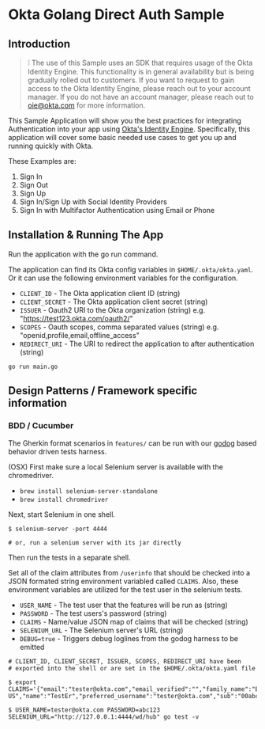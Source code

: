 # Okta Golang Direct Auth Sample

## Introduction

> :grey_exclamation: The use of this Sample uses an SDK that requires usage of
the Okta Identity Engine.  This functionality is in general availability but is
being gradually rolled out to customers. If you want to request to gain access
to the Okta Identity Engine, please reach out to your account manager. If you do
not have an account manager, please reach out to oie@okta.com for more
information.

This Sample Application will show you the best practices for integrating
Authentication into your app using [Okta's Identity
Engine](https://developer.okta.com/docs/concepts/ie-intro/). Specifically, this 
application will cover some basic needed use cases to get you up and running
quickly with Okta.

These Examples are:

1. Sign In
2. Sign Out
3. Sign Up
4. Sign In/Sign Up with Social Identity Providers
5. Sign In with Multifactor Authentication using Email or Phone

## Installation & Running The App

Run the application with the go run command. 

The application can find its Okta config variables in `$HOME/.okta/okta.yaml`.
Or it can use the following environment variables for the configuration.

* `CLIENT_ID` - The Okta application client ID (string)
* `CLIENT_SECRET` - The Okta application client secret (string)
* `ISSUER` - Oauth2 URI to the Okta organization (string) e.g. "https://test123.okta.com/oauth2/"
* `SCOPES` - Oauth scopes, comma separated values (string) e.g. "openid,profile,email,offline_access"
* `REDIRECT_URI` - The URI to redirect the application to after authentication (string)

```
go run main.go
```

## Design Patterns / Framework specific information

### BDD / Cucumber

The Gherkin format scenarios in `features/` can be run with our
[godog](https://github.com/cucumber/godog) based behavior driven tests harness.

(OSX) First make sure a local Selenium server is available with the chromedriver.

* `brew install selenium-server-standalone`
* `brew install chromedriver`

Next, start Selenium in one shell.

```
$ selenium-server -port 4444

# or, run a selenium server with its jar directly
```

Then run the tests in a separate shell.

Set all of the claim attributes from `/userinfo` that should be checked into a
JSON formated string environment variabled called `CLAIMS`. Also, these
environment variables are utilized for the test user in the selenium tests.

* `USER_NAME` - The test user that the features will be run as (string)
* `PASSWORD` - The test users's password (string)
* `CLAIMS` - Name/value JSON map of claims that will be checked (string)
* `SELENIUM_URL` - The Selenium server's URL (string)
* `DEBUG=true` - Triggers debug loglines from the godog harness to be emitted

```
# CLIENT_ID, CLIENT_SECRET, ISSUER, SCOPES, REDIRECT_URI have been
# exported into the shell or are set in the $HOME/.okta/okta.yaml file

$ export CLAIMS='{"email":"tester@okta.com","email_verified":"","family_name":"Er","given_name":"Test","locale":"en-US","name":"TestEr","preferred_username":"tester@okta.com","sub":"00abcdefghijklmnopqr","updated_at":"","zoneinfo":"America/Los_Angeles"}'

$ USER_NAME=tester@okta.com PASSWORD=abc123 SELENIUM_URL="http://127.0.0.1:4444/wd/hub" go test -v
```
